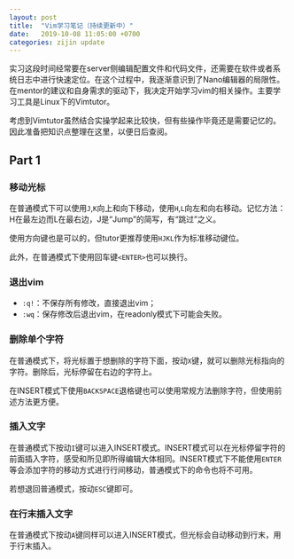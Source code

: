 ```yaml
---
layout: post
title:  "Vim学习笔记（持续更新中）"
date:   2019-10-08 11:05:00 +0700
categories: zijin update
---
```

实习这段时间经常要在server侧编辑配置文件和代码文件，还需要在软件或者系统日志中进行快速定位。在这个过程中，我逐渐意识到了Nano编辑器的局限性。在mentor的建议和自身需求的驱动下，我决定开始学习vim的相关操作。主要学习工具是Linux下的Vimtutor。

考虑到Vimtutor虽然结合实操学起来比较快，但有些操作毕竟还是需要记忆的。因此准备把知识点整理在这里，以便日后查阅。

## Part 1

### 移动光标

在普通模式下可以使用`J`,`K`向上和向下移动，使用`H`,`L`向左和向右移动。记忆方法：H在最左边而L在最右边，J是“Jump”的简写，有“跳过”之义。

使用方向键也是可以的，但tutor更推荐使用`HJKL`作为标准移动键位。

此外，在普通模式下使用回车键`<ENTER>`也可以换行。

### 退出vim

* `:q!`：不保存所有修改，直接退出vim；
* `:wq`：保存修改后退出vim，在readonly模式下可能会失败。

### 删除单个字符

在普通模式下，将光标置于想删除的字符下面，按动`X`键，就可以删除光标指向的字符。删除后，光标停留在右边的字符上。

在INSERT模式下使用`BACKSPACE`退格键也可以使用常规方法删除字符，但使用前述方法更方便。

### 插入文字

在普通模式下按动`I`键可以进入INSERT模式。INSERT模式可以在光标停留字符的前面插入字符，感受和所见即所得编辑大体相同。INSERT模式下不能使用`ENTER`等会添加字符的移动方式进行行间移动，普通模式下的命令也将不可用。

若想退回普通模式，按动`ESC`键即可。

### 在行末插入文字

在普通模式下按动`A`键同样可以进入INSERT模式，但光标会自动移动到行末，用于行末插入。



